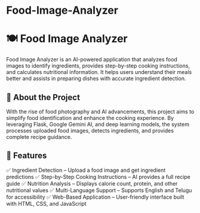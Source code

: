 # Food-Image-Analyzer
# 🍽️ Food Image Analyzer
Food Image Analyzer is an AI-powered application that analyzes food images to identify ingredients, provides step-by-step cooking instructions, and calculates nutritional information. It helps users understand their meals better and assists in preparing dishes with accurate ingredient detection.

## 📌 About the Project
With the rise of food photography and AI advancements, this project aims to simplify food identification and enhance the cooking experience. By leveraging Flask, Google Gemini AI, and deep learning models, the system processes uploaded food images, detects ingredients, and provides complete recipe guidance.

## 🌟 Features
✅ Ingredient Detection – Upload a food image and get ingredient predictions
✅ Step-by-Step Cooking Instructions – AI provides a full recipe guide
✅ Nutrition Analysis – Displays calorie count, protein, and other nutritional values
✅ Multi-Language Support – Supports English and Telugu for accessibility
✅ Web-Based Application – User-friendly interface built with HTML, CSS, and JavaScript
